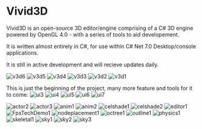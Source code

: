 
# Vivid3D
Vivid3D is an open-source 3D editor/engine comprising of a C# 3D engine powered by OpenGL 4.0 - with a series of tools to aid developement.

It is written almost entirely in C#, for use within C# Net 7.0 Desktop/console applications.

It is still in active development and will recieve updates daily.

![v3d6](https://github.com/starsigndev/Vivid3D/assets/129375387/ff39ac2e-cec5-4b96-b4e4-e801d24db3b2)
![v3d5](https://github.com/starsigndev/Vivid3D/assets/129375387/3d991f73-cb41-457b-afb5-be69373dd5f9)
![v3d4](https://github.com/starsigndev/Vivid3D/assets/129375387/fd404e9f-e5a7-46b1-b284-2d0c49985171)
![v3d3](https://github.com/starsigndev/Vivid3D/assets/129375387/41a47d78-27a8-4e2f-90cb-1b2ca1e730ce)
![v3d2](https://github.com/starsigndev/Vivid3D/assets/129375387/2d54d118-7314-4982-9766-10ab082f570c)
![v3d1](https://github.com/starsigndev/Vivid3D/assets/129375387/3a3f4d00-3842-42c6-acd1-491a0f6cd13c)



This is just the beginning of the project, many more feature and tools for it to come.
![ui3](https://github.com/starsigndev/Vivid3D/assets/129375387/618ab7be-452b-4b6e-9783-b62492dfc400)
![ui4](https://github.com/starsigndev/Vivid3D/assets/129375387/cee1d571-598b-4c85-adb0-90d2575d1e5d)
![ui5](https://github.com/starsigndev/Vivid3D/assets/129375387/344b4cd1-8987-48ca-9b91-51db7baab95c)
![ui6](https://github.com/starsigndev/Vivid3D/assets/129375387/803c9f9c-b7c9-4589-8312-71ffcfd99c06)
![ui7](https://github.com/starsigndev/Vivid3D/assets/129375387/79e32f89-d405-4cdb-9234-a51424b13688)

![actor2](https://github.com/starsigndev/Vivid3D/assets/129375387/7375f482-4d6f-4d5a-8022-6d820537f0d9)
![actor3](https://github.com/starsigndev/Vivid3D/assets/129375387/1a979fa9-40ec-4cff-95bb-1a48faeacbe9)
![anim1](https://github.com/starsigndev/Vivid3D/assets/129375387/e2f2f399-db33-4010-afaa-9343aa49d7b3)
![anim2](https://github.com/starsigndev/Vivid3D/assets/129375387/7c181664-dcab-475a-b034-130e1cfa904c)
![celshade1](https://github.com/starsigndev/Vivid3D/assets/129375387/197eb45a-cd24-415c-9f63-d42066fcfbdc)
![celshade2](https://github.com/starsigndev/Vivid3D/assets/129375387/8c6ba462-a3c9-4306-a938-699aad61a54e)
![editor1](https://github.com/starsigndev/Vivid3D/assets/129375387/851a4328-c0b6-43ff-870c-cc04cea96847)
![FpsTechDemo1](https://github.com/starsigndev/Vivid3D/assets/129375387/efa1764b-8e0a-49dc-8d94-f0df6d42f5be)
![nodeplacement1](https://github.com/starsigndev/Vivid3D/assets/129375387/5ea48796-6b6c-40f9-b3d1-c586983372a4)
![octree1](https://github.com/starsigndev/Vivid3D/assets/129375387/5dc27984-fa32-49dc-be02-08e881f1bee2)
![outline1](https://github.com/starsigndev/Vivid3D/assets/129375387/24449ddf-b299-468a-9061-115f9931c083)
![physics1](https://github.com/starsigndev/Vivid3D/assets/129375387/2fc0053a-82f9-4e02-858c-4b7ca9ed2ba4)
![skeletal1](https://github.com/starsigndev/Vivid3D/assets/129375387/cb19ef42-c801-4f68-8b41-50c08a47d6af)
![sky1](https://github.com/starsigndev/Vivid3D/assets/129375387/a1bed96f-5473-43e6-8783-65be29e6c4b9)
![sky2](https://github.com/starsigndev/Vivid3D/assets/129375387/1fdb46c1-db0c-4138-8e5f-c68d2d004e42)
![sky3](https://github.com/starsigndev/Vivid3D/assets/129375387/8d2bfed4-3dcc-40de-aff4-8ea5a234cdab)

